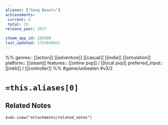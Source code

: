 ```yaml
---
aliases: ["Gang Beasts"]
achievements:
 current: 4
 total: 19
release_year: 2017

steam_app_id: 285900
last_updated: 1751648031
---
```

%%
genres:: [[action]] [[adventure]] [[casual]] [[indie]] [[simulation]]
platform:: [[steam]]
features:: [[online pvp]] / [[local pvp]]
preferred_input:: [[mkb]] / [[controller]]
%%
#game/unbeaten
#v3/2

# `=this.aliases[0]`
## Related Notes
`$=dv.view("attachments/related_notes")`